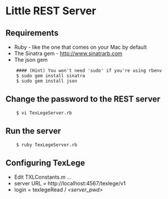 Little REST Server
=====================

## Requirements

- Ruby - like the one that comes on your Mac by default
- The Sinatra gem - http://www.sinatrarb.com
- The json gem

```
    #### (Hint) You won't need 'sudo' if you're using rbenv 
    $ sudo gem install sinatra
    $ sudo gem install json
```

## Change the password to the REST server

```
    $ vi TexLegeServer.rb 
```

## Run the server

```
    $ ruby TexLegeServer.rb
```

## Configuring TexLege

- Edit TXLConstants.m ...
- server URL = http://localhost:4567/texlege/v1
- login = texlegeRead / *<server_pwd>*
